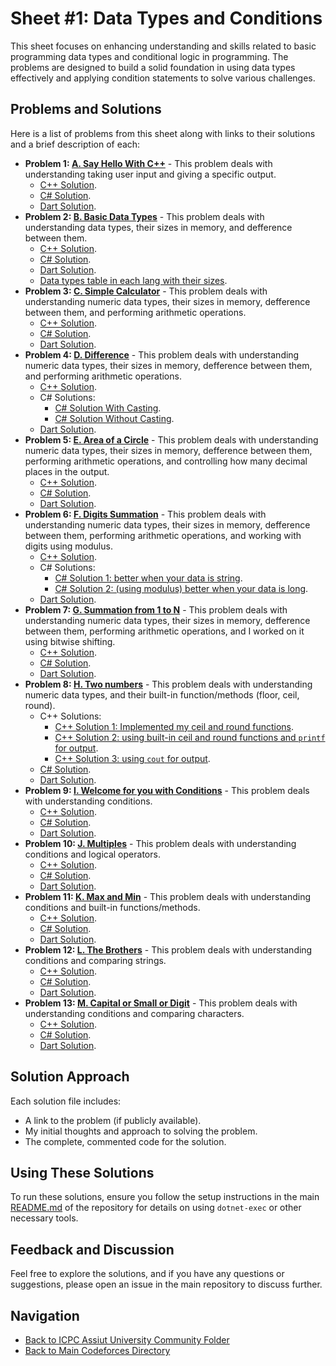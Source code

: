 # Sheet #1: Data Types and Conditions

This sheet focuses on enhancing understanding and skills related to basic programming data types and conditional logic in programming. The problems are designed to build a solid foundation in using data types effectively and applying condition statements to solve various challenges.

## Problems and Solutions

Here is a list of problems from this sheet along with links to their solutions and a brief description of each:

- **Problem 1: [A. Say Hello With C++](./A.%20Say%20Hello%20With%20C++/)** - This problem deals with understanding taking user input and giving a specific output.
    - [C++ Solution](./A.%20Say%20Hello%20With%20C++/main.cpp).
    - [C# Solution](./A.%20Say%20Hello%20With%20C++/main.cs).
    - [Dart Solution](./A.%20Say%20Hello%20With%20C++/main.dart).
- **Problem 2: [B. Basic Data Types](./B.%20Basic%20Data%20Types/)** - This problem deals with understanding data types, their sizes in memory, and defference between them.
    - [C++ Solution](./B.%20Basic%20Data%20Types/main.cpp).
    - [C# Solution](./B.%20Basic%20Data%20Types/main.cs).
    - [Dart Solution](./B.%20Basic%20Data%20Types/main.dart).
    - [Data types table in each lang with their sizes](./B.%20Basic%20Data%20Types/README.md).
- **Problem 3: [C. Simple Calculator](./C.%20Simple%20Calculator/)** - This problem deals with understanding numeric data types, their sizes in memory, defference between them, and performing arithmetic operations.
    - [C++ Solution](./C.%20Simple%20Calculator/main.cpp).
    - [C# Solution](./C.%20Simple%20Calculator/main.cs).
    - [Dart Solution](./C.%20Simple%20Calculator/main.dart).
- **Problem 4: [D. Difference](./D.%20Difference/)** - This problem deals with understanding numeric data types, their sizes in memory, defference between them, and performing arithmetic operations.
    - [C++ Solution](./D.%20Difference/main.cpp).
    - C# Solutions:
        - [C# Solution With Casting](./D.%20Difference/WithCasting.cs).
        - [C# Solution Without Casting](./D.%20Difference/WithoutCasting.cs).
    - [Dart Solution](./D.%20Difference/main.dart).
- **Problem 5: [E. Area of a Circle](./E.%20Area%20of%20a%20Circle/)** - This problem deals with understanding numeric data types, their sizes in memory, defference between them, performing arithmetic operations, and controlling how many decimal places in the output.
    - [C++ Solution](./E.%20Area%20of%20a%20Circle/main.cpp).
    - [C# Solution](./E.%20Area%20of%20a%20Circle/main.cs).
    - [Dart Solution](./E.%20Area%20of%20a%20Circle/main.dart).
- **Problem 6: [F. Digits Summation](./F.%20Digits%20Summation/)** - This problem deals with understanding numeric data types, their sizes in memory, defference between them, performing arithmetic operations, and working with digits using modulus.
    - [C++ Solution](./F.%20Digits%20Summation/main.cpp).
    - C# Solutions:
        - [C# Solution 1: better when your data is string](./F.%20Digits%20Summation/sl1.cs).
        - [C# Solution 2: (using modulus) better when your data is long](./F.%20Digits%20Summation/sl2.cs).
    - [Dart Solution](./F.%20Digits%20Summation/main.dart).
- **Problem 7: [G. Summation from 1 to N](./G.%20Summation%20from%201%20to%20N/)** - This problem deals with understanding numeric data types, their sizes in memory, defference between them, performing arithmetic operations, and I worked on it using bitwise shifting.
    - [C++ Solution](./G.%20Summation%20from%201%20to%20N/main.cpp).
    - [C# Solution](./G.%20Summation%20from%201%20to%20N/main.cs).
    - [Dart Solution](./G.%20Summation%20from%201%20to%20N/main.dart).
- **Problem 8: [H. Two numbers](./H.%20Two%20numbers/)** - This problem deals with understanding numeric data types, and their built-in function/methods (floor, ceil, round).
    - C++ Solutions:
        - [C++ Solution 1: Implemented my ceil and round functions](./H.%20Two%20numbers/sl1.cpp).
        - [C++ Solution 2: using built-in ceil and round functions and `printf` for output](./H.%20Two%20numbers/sl2.cpp).
        - [C++ Solution 3: using `cout` for output](./H.%20Two%20numbers/sl3.cpp).
    - [C# Solution](./H.%20Two%20numbers/main.cs).
    - [Dart Solution](./H.%20Two%20numbers/main.dart).
- **Problem 9: [I. Welcome for you with Conditions](./I.%20Welcome%20for%20you%20with%20Conditions/)** - This problem deals with understanding conditions.
    - [C++ Solution](./I.%20Welcome%20for%20you%20with%20Conditions/main.cpp).
    - [C# Solution](./I.%20Welcome%20for%20you%20with%20Conditions/main.cs).
    - [Dart Solution](./I.%20Welcome%20for%20you%20with%20Conditions/main.dart).
- **Problem 10: [J. Multiples](./J.%20Multiples/)** - This problem deals with understanding conditions and logical operators.
    - [C++ Solution](./J.%20Multiples/main.cpp).
    - [C# Solution](./J.%20Multiples/main.cs).
    - [Dart Solution](./J.%20Multiples/main.dart).
- **Problem 11: [K. Max and Min](./K.%20Max%20and%20Min/)** - This problem deals with understanding conditions and built-in functions/methods.
    - [C++ Solution](./K.%20Max%20and%20Min/main.cpp).
    - [C# Solution](./K.%20Max%20and%20Min/main.cs).
    - [Dart Solution](./K.%20Max%20and%20Min/main.dart).
- **Problem 12: [L. The Brothers](./L.%20The%20Brothers/)** - This problem deals with understanding conditions and comparing strings.
    - [C++ Solution](./L.%20The%20Brothers/main.cpp).
    - [C# Solution](./L.%20The%20Brothers/main.cs).
    - [Dart Solution](./L.%20The%20Brothers/main.dart).
- **Problem 13: [M. Capital or Small or Digit](./M.%20Capital%20or%20Small%20or%20Digit/)** - This problem deals with understanding conditions and comparing characters.
    - [C++ Solution](./M.%20Capital%20or%20Small%20or%20Digit/main.cpp).
    - [C# Solution](./M.%20Capital%20or%20Small%20or%20Digit/main.cs).
    - [Dart Solution](./M.%20Capital%20or%20Small%20or%20Digit/main.dart).

## Solution Approach

Each solution file includes:
- A link to the problem (if publicly available).
- My initial thoughts and approach to solving the problem.
- The complete, commented code for the solution.

## Using These Solutions

To run these solutions, ensure you follow the setup instructions in the main [README.md](/README.md) of the repository for details on using `dotnet-exec` or other necessary tools.

## Feedback and Discussion

Feel free to explore the solutions, and if you have any questions or suggestions, please open an issue in the main repository to discuss further.

## Navigation

- [Back to ICPC Assiut University Community Folder](../)
- [Back to Main Codeforces Directory](../../)
